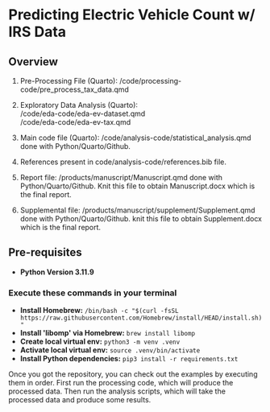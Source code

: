 # Predicting Electric Vehicle Count w/ IRS Data

## Overview
1) Pre-Processing File (Quarto): /code/processing-code/pre_process_tax_data.qmd

2) Exploratory Data Analysis (Quarto): <br/>
/code/eda-code/eda-ev-dataset.qmd <br/>
/code/eda-code/eda-ev-tax.qmd <br/>

3) Main code file (Quarto): /code/analysis-code/statistical_analysis.qmd done with Python/Quarto/Github. 

4) References present in code/analysis-code/references.bib file.

5) Report file: /products/manuscript/Manuscript.qmd done with Python/Quarto/Github.
Knit this file to obtain Manuscript.docx which is the final report.

6) Supplemental file: /products/manuscript/supplement/Supplement.qmd done with Python/Quarto/Github.
knit this file to obtain Supplement.docx which is the final report.

## Pre-requisites
- **Python Version 3.11.9**
### Execute these commands in your terminal
- **Install Homebrew:** `/bin/bash -c "$(curl -fsSL https://raw.githubusercontent.com/Homebrew/install/HEAD/install.sh)"`
- **Install 'libomp' via Homebrew:** `brew install libomp`
- **Create local virtual env:** `python3 -m venv .venv`
- **Activate local virtual env:** `source .venv/bin/activate`
- **Install Python dependencies:** `pip3 install -r requirements.txt`


Once you got the repository, you can check out the examples by executing them in order. First run the processing code, which will produce the processed data. Then run the analysis scripts, which will take the processed data and produce some results.
